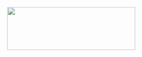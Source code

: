 <a href="https://github.com/devxb/gitanimals">
<img
  src="https://render.gitanimals.org/farms/yeayoungKim"
  width="300"
  height="100"
/>
</a>
